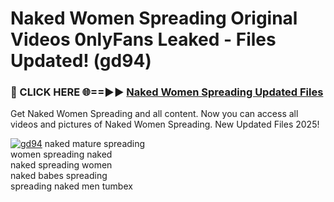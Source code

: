 # Naked Women Spreading Original Videos 0nlyFans Leaked - Files Updated! (gd94)

<h3>🔴 CLICK HERE 🌐==►► <a href="https://tinyurl.com/yckcrads" rel="nofollow">Naked Women Spreading Updated Files</a></h3>

Get Naked Women Spreading and all content. Now you can access all videos and pictures of Naked Women Spreading. New Updated Files 2025!

[![gd94](https://i.imgur.com/hpKpOFt.gif)](https://tinyurl.com/yckcrads)
naked mature spreading<br>
women spreading naked<br>
naked spreading women<br>
naked babes spreading<br>
spreading naked men tumbex